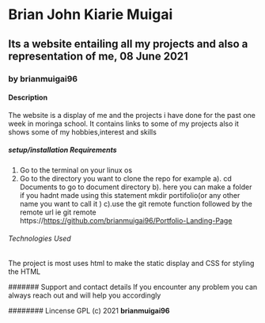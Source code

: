 # Brian John Kiarie Muigai

## Its a website entailing all my projects and also a representation of me, 08 June 2021

### by **brianmuigai96**

#### Description
The website is a display of me and the projects i have done for the past one week in moringa school. It contains links to some of my projects also it shows some of my hobbies,interest and skills

##### setup/installation Requirements
1. Go to the terminal on your linux os
2. Go to the directory you want to clone the repo for example
     a). cd Documents to go to document directory
     b). here you can make a folder if you hadnt made using this statement mkdir portifolio(or any other name you want to call it )
     c).use the git remote function followed by the remote url ie git remote https://https://github.com/brianmuigai96/Portfolio-Landing-Page

###### Technologies Used
The project is most uses html to make the static display and CSS for styling the HTML

####### Support and contact details
If you encounter any problem you can always reach out and will help you accordingly

######## Lincense
GPL (c) 2021 **brianmuigai96**
